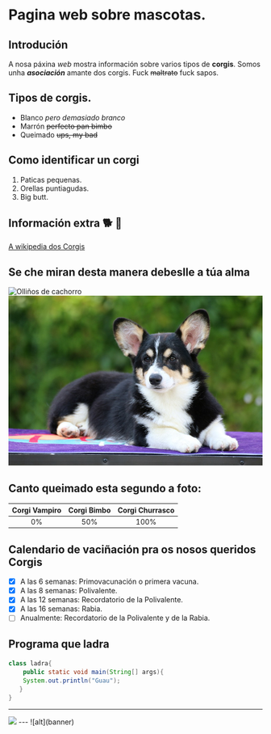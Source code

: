 # Pagina web sobre mascotas.
## Introdución
A nosa páxina _web_ mostra información sobre varios tipos de **corgis**. Somos unha ***asociación*** amante dos corgis. Fuck ~~maltrato~~ fuck sapos.

## Tipos de corgis.
- Blanco _pero demasiado branco_
- Marrón ~~perfecto pan bimbo~~
- Queimado ~~ups, my bad~~

## Como identificar un corgi
1. Paticas pequenas.
2. Orellas puntiagudas.
3. Big butt.

## Información extra 🐕 :dog:

[A wikipedia dos Corgis](https://es.wikipedia.org/wiki/Corgi_gal%C3%A9s_de_Pembroke)

## Se che miran desta manera debeslle a túa alma

![Olliños de cachorro](https://upload.wikimedia.org/wikipedia/commons/f/f1/1Stanley_and_his_%22i_need_a_hug%22_face.jpg)
![Moi negriño](burnedcorgi.jpg)

## Canto queimado esta segundo a foto:
|Corgi Vampiro| Corgi Bimbo| Corgi Churrasco|
|:--:|:--:|:--:|
|0%|50%|100%|

## Calendario de vaciñación pra os nosos queridos Corgis

- [x] A las 6 semanas: Primovacunación o primera vacuna.
- [x] A las 8 semanas: Polivalente.
- [x] A las 12 semanas: Recordatorio de la Polivalente.
- [x] A las 16 semanas: Rabia.
- [ ] Anualmente: Recordatorio de la Polivalente y de la Rabia.

## Programa que ladra

```java
class ladra{
    public static void main(String[] args){
    System.out.println("Guau");
   }
}

```
---
<img width="200px" src="https://user-images.githubusercontent.com/90836460/143010549-dd957c50-11ea-4160-ac0d-8509e7d1711e.png">
---
![alt](banner)



[banner]:banner.svg
